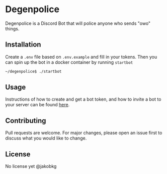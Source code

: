 # Degenpolice

Degenpolice is a Discord Bot that will police anyone who sends "owo" things. 

## Installation

Create a `.env` file based on `.env.example` and fill in your tokens. Then you can spin up the bot in a docker container by running `startbot`

```bash
~/degenpolice$ ./startbot
```

## Usage

Instructions of how to create and get a bot token, and how to invite a bot to your server can be found [here](https://discordpy.readthedocs.io/en/latest/discord.html).

## Contributing

Pull requests are welcome. For major changes, please open an issue first to discuss what you would like to change.

## License

No license yet @jakobkg